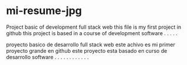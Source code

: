 # mi-resume-jpg
Project basic of development full stack web
this file is my first project in github
this project is based in a course of development software
.
.
.
.
.

proyecto basico de desarrollo full stack web
este achivo es mi primer proyecto grande en github
este proyecto esta basado en curso de desarrollo software
.
.
.
.
.
.
.
.
.
.
.
.
